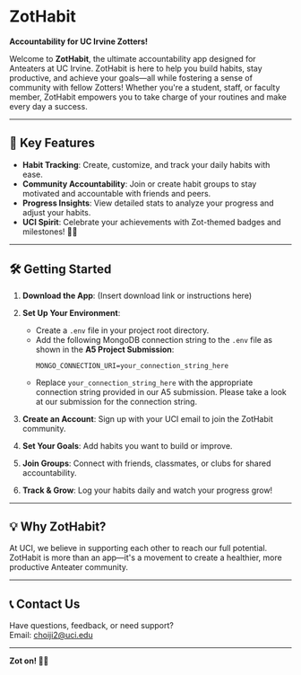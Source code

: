 # ZotHabit  
**Accountability for UC Irvine Zotters!**  

Welcome to **ZotHabit**, the ultimate accountability app designed for Anteaters at UC Irvine. ZotHabit is here to help you build habits, stay productive, and achieve your goals—all while fostering a sense of community with fellow Zotters! Whether you're a student, staff, or faculty member, ZotHabit empowers you to take charge of your routines and make every day a success.  

---

## 🎯 **Key Features**
- **Habit Tracking**: Create, customize, and track your daily habits with ease.  
- **Community Accountability**: Join or create habit groups to stay motivated and accountable with friends and peers.  
- **Progress Insights**: View detailed stats to analyze your progress and adjust your habits.  
- **UCI Spirit**: Celebrate your achievements with Zot-themed badges and milestones! 🐜💙  

---

## 🛠 **Getting Started**
1. **Download the App**: (Insert download link or instructions here)  
2. **Set Up Your Environment**:  
   - Create a `.env` file in your project root directory.  
   - Add the following MongoDB connection string to the `.env` file as shown in the **A5 Project Submission**:  
     ```plaintext
     MONGO_CONNECTION_URI=your_connection_string_here
     ```  
   - Replace `your_connection_string_here` with the appropriate connection string provided in our A5 submission. Please take a look at our submission for the connection string.  

3. **Create an Account**: Sign up with your UCI email to join the ZotHabit community.  
4. **Set Your Goals**: Add habits you want to build or improve.  
5. **Join Groups**: Connect with friends, classmates, or clubs for shared accountability.  
6. **Track & Grow**: Log your habits daily and watch your progress grow!  

---

## 💡 **Why ZotHabit?**
At UCI, we believe in supporting each other to reach our full potential. ZotHabit is more than an app—it's a movement to create a healthier, more productive Anteater community.  

---

## 📞 **Contact Us**
Have questions, feedback, or need support?  
Email: [choiji2@uci.edu](mailto:choiji2@uci.edu)  

---

**Zot on! 🐜💙**

